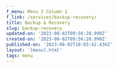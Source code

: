 ```yaml
---
f_menu: Menu 2 Column 1
f_link: /services/backup-recovery/
title: Backup & Recovery
slug: backup-recovery
updated-on: '2023-08-02T09:56:20.990Z'
created-on: '2023-08-02T09:56:20.990Z'
published-on: '2023-08-02T10:03:42.436Z'
layout: '[menu].html'
tags: menu
---
```



